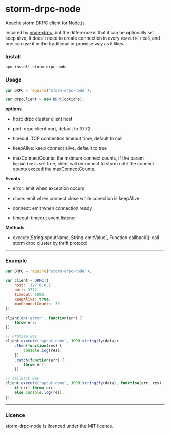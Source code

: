 # storm-drpc-node

Apache storm DRPC client for Node.js

Inspired by [node-drpc](https://github.com/rkatti/node-drpc), but the difference is that it can be optionally set keep alive, it does't need to create connection in every `execute()` call, and one can use it in the traditional or promise way as it likes.

### Install

`npm install storm-drpc-node`

### Usage

``` js
var DRPC = require('storm-drpc-node');

var drpcClient = new DRPC(options);
```

**options**

- host: drpc cluster client host

- port: drpc client port, default to 3772

- timeout: TCP connection timeout time, default to null

- keepAlive: keep connect alive, default to true

- maxConnectCounts: the mximum connect counts, if the param `keepAlive` is set true, client will reconnect to storm until the connect counts exceed the maxConnectCounts.

**Events**

- error: emit when exception occurs

- close: emit when connect close while conection is keepAlive

- connect: emit when connection ready

- timeout: timeout event listener

**Methods**

- execute(String spoutName, String emitValue[, Function callback]): call storm drpc cluster by thrift protocol

---

### Example

``` js
var DRPC = require('storm-drpc-node');

var client = DRPC({
    host: '127.0.0.1',
    port: 3772,
    timeout: 1000,
    keepAlive: true,
    maxConnectCounts: 30
});

client.on('error', function(err) {
    throw err;
});

// Promise way
client.execute('spout-name', JSON.stringify(data))
    .then(function(res) {
        console.log(res);
    })
    .catch(function(err) {
        throw err;
    });

// callback way
client.execute('spout-name', JSON.stringify(data), function(err, res) {
    if(err) throw err;
    else console.log(res);
});
```

---

### Licence

storm-drpc-node is licenced under the MIT licence.
